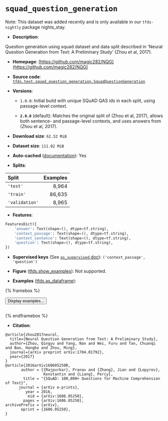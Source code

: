 <div itemscope itemtype="http://schema.org/Dataset">
  <div itemscope itemprop="includedInDataCatalog" itemtype="http://schema.org/DataCatalog">
    <meta itemprop="name" content="TensorFlow Datasets" />
  </div>
  <meta itemprop="name" content="squad_question_generation" />
  <meta itemprop="description" content="Question generation using squad dataset and data split described in &#x27;Neural&#10;Question Generation from Text: A Preliminary Study&#x27; (Zhou et al, 2017).&#10;&#10;To use this dataset:&#10;&#10;```python&#10;import tensorflow_datasets as tfds&#10;&#10;ds = tfds.load(&#x27;squad_question_generation&#x27;, split=&#x27;train&#x27;)&#10;for ex in ds.take(4):&#10;  print(ex)&#10;```&#10;&#10;See [the guide](https://www.tensorflow.org/datasets/overview) for more&#10;informations on [tensorflow_datasets](https://www.tensorflow.org/datasets).&#10;&#10;" />
  <meta itemprop="url" content="https://www.tensorflow.org/datasets/catalog/squad_question_generation" />
  <meta itemprop="sameAs" content="https://github.com/magic282/NQG" />
  <meta itemprop="citation" content="@article{zhou2017neural,&#10;  title={Neural Question Generation from Text: A Preliminary Study},&#10;  author={Zhou, Qingyu and Yang, Nan and Wei, Furu and Tan, Chuanqi and Bao, Hangbo and Zhou, Ming},&#10;  journal={arXiv preprint arXiv:1704.01792},&#10;  year={2017}&#10;}&#10;@article{2016arXiv160605250R,&#10;       author = {{Rajpurkar}, Pranav and {Zhang}, Jian and {Lopyrev},&#10;                 Konstantin and {Liang}, Percy},&#10;        title = &quot;{SQuAD: 100,000+ Questions for Machine Comprehension of Text}&quot;,&#10;      journal = {arXiv e-prints},&#10;         year = 2016,&#10;          eid = {arXiv:1606.05250},&#10;        pages = {arXiv:1606.05250},&#10;archivePrefix = {arXiv},&#10;       eprint = {1606.05250},&#10;}" />
</div>

# `squad_question_generation`


Note: This dataset was added recently and is only available in our
`tfds-nightly` package
<span class="material-icons" title="Available only in the tfds-nightly package">nights_stay</span>.

*   **Description**:

Question generation using squad dataset and data split described in 'Neural
Question Generation from Text: A Preliminary Study' (Zhou et al, 2017).

*   **Homepage**:
    [https://github.com/magic282/NQG](https://github.com/magic282/NQG)

*   **Source code**:
    [`tfds.text.squad_question_generation.SquadQuestionGeneration`](https://github.com/tensorflow/datasets/tree/master/tensorflow_datasets/text/squad_question_generation/squad_question_generation.py)

*   **Versions**:

    *   `1.0.0`: Initial build with unique SQuAD QAS ids in each split, using
        passage-level context.

    *   **`2.0.0`** (default): Matches the original split of (Zhou et al, 2017),
        allows both sentence- and passage-level contexts, and uses answers from
        (Zhou et al, 2017).

*   **Download size**: `62.52 MiB`

*   **Dataset size**: `111.02 MiB`

*   **Auto-cached**
    ([documentation](https://www.tensorflow.org/datasets/performances#auto-caching)):
    Yes

*   **Splits**:

Split          | Examples
:------------- | -------:
`'test'`       | 8,964
`'train'`      | 86,635
`'validation'` | 8,965

*   **Features**:

```python
FeaturesDict({
    'answer': Text(shape=(), dtype=tf.string),
    'context_passage': Text(shape=(), dtype=tf.string),
    'context_sentence': Text(shape=(), dtype=tf.string),
    'question': Text(shape=(), dtype=tf.string),
})
```

*   **Supervised keys** (See
    [`as_supervised` doc](https://www.tensorflow.org/datasets/api_docs/python/tfds/load#args)):
    `('context_passage', 'question')`

*   **Figure**
    ([tfds.show_examples](https://www.tensorflow.org/datasets/api_docs/python/tfds/visualization/show_examples)):
    Not supported.

*   **Examples**
    ([tfds.as_dataframe](https://www.tensorflow.org/datasets/api_docs/python/tfds/as_dataframe)):

<!-- mdformat off(HTML should not be auto-formatted) -->

{% framebox %}

<button id="displaydataframe">Display examples...</button>
<div id="dataframecontent" style="overflow-x:auto"></div>
<script src="https://www.gstatic.com/external_hosted/jquery2.min.js"></script>
<script>
var url = "https://storage.googleapis.com/tfds-data/visualization/dataframe/squad_question_generation-2.0.0.html";
$(document).ready(() => {
  $("#displaydataframe").click((event) => {
    // Disable the button after clicking (dataframe loaded only once).
    $("#displaydataframe").prop("disabled", true);

    // Pre-fetch and display the content
    $.get(url, (data) => {
      $("#dataframecontent").html(data);
    }).fail(() => {
      $("#dataframecontent").html(
        'Error loading examples. If the error persist, please open '
        + 'a new issue.'
      );
    });
  });
});
</script>

{% endframebox %}

<!-- mdformat on -->

*   **Citation**:

```
@article{zhou2017neural,
  title={Neural Question Generation from Text: A Preliminary Study},
  author={Zhou, Qingyu and Yang, Nan and Wei, Furu and Tan, Chuanqi and Bao, Hangbo and Zhou, Ming},
  journal={arXiv preprint arXiv:1704.01792},
  year={2017}
}
@article{2016arXiv160605250R,
       author = {{Rajpurkar}, Pranav and {Zhang}, Jian and {Lopyrev},
                 Konstantin and {Liang}, Percy},
        title = "{SQuAD: 100,000+ Questions for Machine Comprehension of Text}",
      journal = {arXiv e-prints},
         year = 2016,
          eid = {arXiv:1606.05250},
        pages = {arXiv:1606.05250},
archivePrefix = {arXiv},
       eprint = {1606.05250},
}
```

